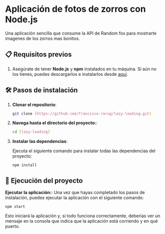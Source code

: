 # Aplicación de fotos de zorros con Node.js

Una aplicación sencilla que consume la API de Random fox para mostrarte imagenes de los zorros mas bonitos.

## 📋 Requisitos previos

1. Asegúrate de tener **Node.js** y **npm** instalados en tu máquina. Si aún no los tienes, puedes descargarlos e instalarlos desde [aquí](https://nodejs.org/).

## 🛠️ Pasos de instalación

1. **Clonar el repositorio**:

   ```bash
   git clone [https://github.com/francisco-rarug/lazy-loading.git]

2. **Navega hasta el directorio del proyecto:**:

    ```bash
    cd [lazy-loading]
    

3. **Instalar las dependencias**:

    Ejecuta el siguiente comando para instalar todas las dependencias del proyecto:

    ```bash
    npm install
    
## 🚀 Ejecución del proyecto

**Ejecutar la aplicación:**:
Una vez que hayas completado los pasos de instalación, puedes ejecutar la aplicación con el siguiente comando:

    npm start

Esto iniciará la aplicación y, si todo funciona correctamente, deberías ver un mensaje en la consola que indica que la aplicación está corriendo y en qué puerto.

